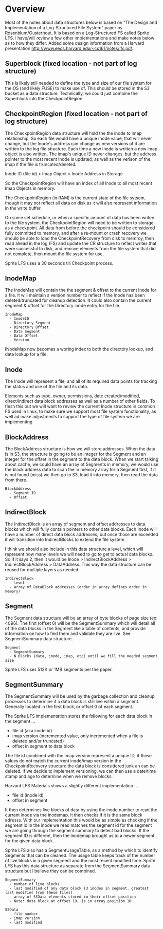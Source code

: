 # Overview
Most of the notes about data structures below is based on "The Design and Implementation of a Log-Structured File System" paper by Rosenblum/Ousterhout. It is based on a Log-Structured FS called Sprite LFS. I have/will review a few other implementations and make notes below as to how they differ. Added some design information from a Harvard presentation http://www.eecs.harvard.edu/~cs161/notes/lfs.pdf.

Superblock (fixed location - not part of log structure)
----------------------
This is likely still needed to define the type and size of our file system for the OS (and likely FUSE) to make use of. This should be stored in the S3 bucket as a data structure. Technically, we could just combine the Superblock into the CheckpointRegion.

CheckpointRegion (fixed location - not part of log structure)
----------------------
The CheckpointRegion data structure will hold the the inode to imap relationship. So each file would have a unique Inode value, that will never change, but the Inode's address can change as new versions of it are written to the log file structure. Each time a new Inode is written a new imap object is also written. The imap's unique ID never changes, but the address pointer to the most recent Inode is updated, as well as the verison of the imap if the file is truncated/deleted.

Inode ID (file id) > Imap Object > Inode Address in Storage

So the CheckpointRegion will have an index of all Inode to all most recent Imap Objects in memory.

The CheckpointRegion (in RAM) is the current state of the file sytsem, though it may not reflect all data on disk as it will also represent information in the write buffer. 

On some set schedule, or when a specific amount of data has been writen to the file system, the CheckpointRegion will need to be written to storage as a checkpoint. All data from before the checkpoint should be considered fully committed to memory, and after a re-mount or crash recovery we should be able to load the CheckpointRecovery from disk to memroy, then read ahead in the log (FS) and update the CR structure to reflect writes that were successful to disk, and remove elements from the file system that did not complete, then mount the file system for use.

Sprite LFS uses a 30 seconds till Checkpoint process.

InodeMap
----------------------
The InodeMap will contain the the segment & offset to the current Inode for a file. It will maintain a version number to reflect if the Inode has been deleted/truncated for cleanup detection. It could also contain the current segment & offset for the Directory inode entry for the file.

```
InodeMap
  - InodeID
  - Directory Segment
  - Directory Offset
  - Data Segment
  - Data Offset
  - Version
```
INodeMap now becomes a woring index to both the directory lookup, and data lookup for a file.

Inode
----------------------
The Inode will represent a file, and all of its required data points for tracking the status and use of the file and its data.

Elements such as type, owner, permissions, date created/modified, direct/indirect data block addresses as well as a number of other fields. To flesh this out we will want to review the current Inode structure in common FS used in linux, to make sure we support most file system functionality, as well ad make adjustments to support the type of file system we are implementing.

BlockAddress
----------------------
The BlockAddress structure is how we will store addresses. When the data is in S3, the structure is going to be an integer for the Segment and an integer for the offset in the segment to the data block. When we start talking about cache, we could have an array of Segments in memory, we would use the block address data to scan the in memory array for a Segment first, if it is not found (miss) we then go to S3, load it into memory, then read the data from there.

```
BlockAddress
  - Segment ID
  - Offset
```

IndirectBlock
----------------------
The IndirectBlock is an array of segment and offset addresses to data blocks which will fully contain pointers to other data blocks. Each Inode will have a number of direct data block addresses, but once those are exceeded it will transition into IndirectBlocks to extend the file system. 

I think we should also include in this data structure a level, which will represent how many levels we will need to go to get to actual data blocks. So if it says 2, then it would be Inode > IndirectBlockAddress > IndirectBlockAddress > DataAddress. This way the data structure can be reused for multiple layers as needed.

```
IndirectBlock
  - level
  - array of DataBlock addresses (order in array defines order in memory)
```

Segment
----------------------
The Segment data structure will be an array of byte blocks of page size (ex: 4096). The first (offset 0) will be the SegmentSummary which will detail all of the data blocks in the Segment like a table of contents, and provide information on how to find them and validate they are live. See SegmentSummary data structure.

```
Segment
  - SegmentSummary
  - N Blocks (data, inode, imap, etc) until we fill the needed segment size
```
Sprite LFS uses 512K or 1MB segments per the paper.

SegmentSummary
----------------------
The SegmentSummary will be used by the garbage collection and cleanup processes to determine if a data block is still live within a segment. Generally located in the first block, or offset 0 of each segment.

The Sprite LFS implementation stores the following for each data block in the segment ...
- file id (aka inode id)
- imap version (incremented value, only incremented when a file is deleted and/or truncated)
- offset in segment to data block

The file id combined with the imap version represent a unique ID, if these values do not match the current inode/imap version in the CheckpointRecovery structure the data block is considered junk an can be deleted. If we decide to implement versioning, we can then use a date/time stamp and age to determine when we remove blocks.

Harvard LFS Materials shows a slightly different implementation ...
 - file id (inode id)
 - offset in segment

It then determines live blocks of data by using the inode number to read the current inode via the inodemap. It then checks if it is the same block adresss. With our implementation this would be as simple as checking if the segment id in the inode we read matches the segment id for the segment we are going through the segment summary to detect bad blocks. If the segment ID is different, then the inodemap brought us to a newer segment for the given data block.

Sprite LFS also has a SegmentUsageTable, as a method by which to identify Segments that can be cleaned. The usage table keeps track of the number of live blocks in a given segment and the most recent modified time. Sprite LFS has this data structure as separate from the SegmentSummary data structure but I believe they can be combined.

```
SegmentSummary
  - number of live blocks
  - last modified of any data block (3 inodes in segment, greatest last modified from these files)
  - array of SSData elements stored in their offset position
  - Note: data block at offset 10, is in array position 10

SSData
  - file number
  - imap version
  - last modified
```

